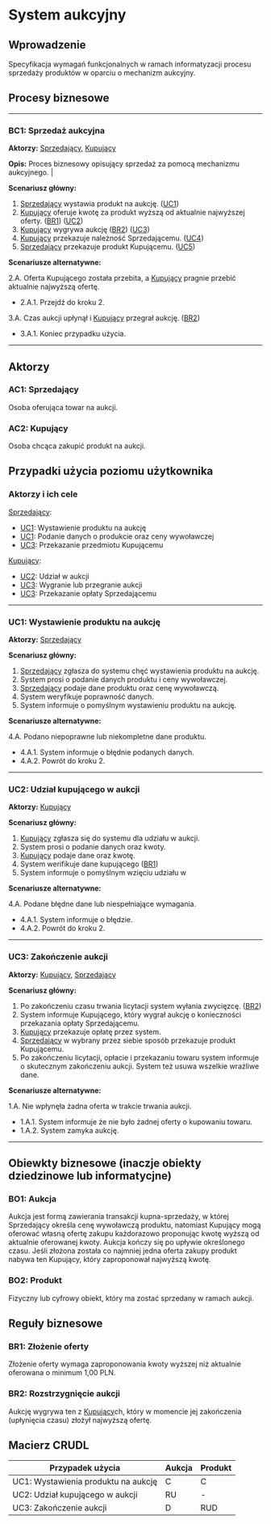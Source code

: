 # System aukcyjny

## Wprowadzenie

Specyfikacja wymagań funkcjonalnych w ramach informatyzacji procesu sprzedaży produktów w oparciu o mechanizm aukcyjny. 

## Procesy biznesowe

---
<a id="bc1"></a>
### BC1: Sprzedaż aukcyjna 

**Aktorzy:** [Sprzedający](#ac1), [Kupujący](#ac2)

**Opis:** Proces biznesowy opisujący sprzedaż za pomocą mechanizmu aukcyjnego. |

**Scenariusz główny:**
1. [Sprzedający](#ac1) wystawia produkt na aukcję. ([UC1](#uc1))
2. [Kupujący](#ac2) oferuje kwotę za produkt wyższą od aktualnie najwyższej oferty. ([BR1](#br1)) ([UC2](#uc2))
3. [Kupujący](#ac2) wygrywa aukcję ([BR2](#br2)) ([UC3](#uc3))
4. [Kupujący](#ac2) przekazuje należność Sprzedającemu. ([UC4](#uc4))
5. [Sprzedający](#ac1) przekazuje produkt Kupującemu. ([UC5](#uc5))

**Scenariusze alternatywne:** 

2.A. Oferta Kupującego została przebita, a [Kupujący](#ac2) pragnie przebić aktualnie najwyższą ofertę.
* 2.A.1. Przejdź do kroku 2.

3.A. Czas aukcji upłynął i [Kupujący](#ac2) przegrał aukcję. ([BR2](#br2))
* 3.A.1. Koniec przypadku użycia.

---

## Aktorzy

<a id="ac1"></a>
### AC1: Sprzedający

Osoba oferująca towar na aukcji.

<a id="ac2"></a>
### AC2: Kupujący

Osoba chcąca zakupić produkt na aukcji.


## Przypadki użycia poziomu użytkownika

### Aktorzy i ich cele

[Sprzedający](#ac1):
* [UC1](#uc1): Wystawienie produktu na aukcję
* [UC1](#uc1): Podanie danych o produkcie oraz ceny wywoławczej 
* [UC3](#uc3): Przekazanie przedmiotu Kupującemu

[Kupujący](#ac2):
* [UC2](#uc2): Udział w aukcji
* [UC3](#uc3): Wygranie lub przegranie aukcji
* [UC3](#uc3): Przekazanie opłaty Sprzedającemu

---
<a id="uc1"></a>
### UC1: Wystawienie produktu na aukcję

**Aktorzy:** [Sprzedający](#ac1)

**Scenariusz główny:**
1. [Sprzedający](#ac1) zgłasza do systemu chęć wystawienia produktu na aukcję.
2. System prosi o podanie danych produktu i ceny wywoławczej.
3. [Sprzedający](#ac1) podaje dane produktu oraz cenę wywoławczą.
4. System weryfikuje poprawność danych.
5. System informuje o pomyślnym wystawieniu produktu na aukcję.

**Scenariusze alternatywne:** 

4.A. Podano niepoprawne lub niekompletne dane produktu.
* 4.A.1. System informuje o błędnie podanych danych.
* 4.A.2. Powrót do kroku 2.

---

<a id="uc2"></a>
### UC2: Udział kupującego w aukcji 

**Aktorzy:** [Kupujący](#ac2)

**Scenariusz główny:**
1. [Kupujący](#ac2) zgłasza się do systemu dla udziału w aukcji.
2. System prosi o podanie danych oraz kwoty.
3. [Kupujący](#ac2) podaje dane oraz kwotę.
4. System werifikuje dane kupującego ([BR1](#br1))
5. System informuje o pomyślnym wzięciu udziału w

**Scenariusze alternatywne:** 

4.A. Podane błędne dane lub niespełniające wymagania.
* 4.A.1. System informuje o błędzie.
* 4.A.2. Powrót do kroku 2.

---

<a id="uc3"></a>
### UC3: Zakończenie aukcji 

**Aktorzy:** [Kupujący](#ac2), [Sprzedający](#ac1)

**Scenariusz główny:**
1. Po zakończeniu czasu trwania licytacji system wyłania zwycięzcę. ([BR2](#br2))
2. System informuje Kupującego, który wygrał aukcję o konieczności przekazania opłaty Sprzedającemu.
3. [Kupujący](#ac2) przekazuje opłatę przez system.
4. [Sprzedający](#ac1) w wybrany przez siebie sposób przekazuje produkt Kupującemu.
5. Po zakończeniu licytacji, opłacie i przekazaniu towaru system informuje o skutecznym zakończeniu aukcji. System też usuwa wszelkie wrażliwe dane.

**Scenariusze alternatywne:** 

1.A. Nie wpłynęła żadna oferta w trakcie trwania aukcji.
* 1.A.1. System informuje że nie było żadnej oferty o kupowaniu towaru.
* 1.A.2. System zamyka aukcję.

---

## Obiewkty biznesowe (inaczje obiekty dziedzinowe lub informatycjne)

### BO1: Aukcja

Aukcja jest formą zawierania transakcji kupna-sprzedaży, w której Sprzedający określa cenę wywoławczą produktu, natomiast Kupujący mogą oferować własną ofertę zakupu każdorazowo proponując kwotę wyższą od aktualnie oferowanej kwoty. Aukcja kończy się po upływie określonego czasu. Jeśli złożona została co najmniej jedna oferta zakupy produkt nabywa ten Kupujący, który zaproponował najwyższą kwotę. 

### BO2: Produkt

Fizyczny lub cyfrowy obiekt, który ma zostać sprzedany w ramach aukcji.

## Reguły biznesowe

<a id="br1"></a>
### BR1: Złożenie oferty

Złożenie oferty wymaga zaproponowania kwoty wyższej niż aktualnie oferowana o minimum 1,00 PLN.


<a id="br2"></a>
### BR2: Rozstrzygnięcie aukcji

Aukcję wygrywa ten z [Kupujący](#ac2)ch, który w momencie jej zakończenia (upłynięcia czasu) złożył najwyższą ofertę.

## Macierz CRUDL


| Przypadek użycia                                  | Aukcja | Produkt | 
| ------------------------------------------------- | ------ | ------- | 
| UC1: Wystawienia produktu na aukcję               |    C   |   C     | 
| UC2: Udział kupującego w aukcji                   |   RU   |   -     | 
| UC3: Zakończenie aukcji                           |    D   |  RUD    | 

